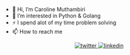 - 👋  Hi, I’m Caroline Muthambiri
- 👀  I’m interested in Python & Golang 
- ⚡   I spend alot of my time problem solving
- 📫 How to reach me 
<div align="center">
<a href="https://twitter.com/clikescode" target="_blank">
<img src=https://img.shields.io/badge/twitter-%2300acee.svg?&style=for-the-badge&logo=twitter&logoColor=white alt=twitter style="margin-bottom: 5px;" />
</a>
<a href="https://www.linkedin.com/in/caroline-muthambiri/" target="_blank">
<img src=https://img.shields.io/badge/linkedin-%231E77B5.svg?&style=for-the-badge&logo=linkedin&logoColor=white alt=linkedin style="margin-bottom: 5px;" />
</div>
<!---
muthambiri/muthambiri is a ✨ special ✨ repository because its `README.md` (this file) appears on your GitHub profile.
You can click the Preview link to take a look at your changes.
--->
